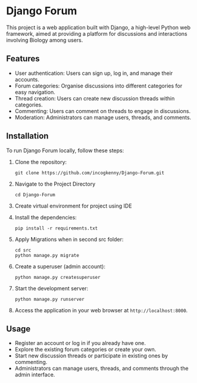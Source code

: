 # Django Forum

This project is a web application built with Django, a high-level Python web framework, aimed at providing a platform
for discussions and interactions involving Biology among users.

## Features

- User authentication: Users can sign up, log in, and manage their accounts.
- Forum categories: Organise discussions into different categories for easy navigation.
- Thread creation: Users can create new discussion threads within categories.
- Commenting: Users can comment on threads to engage in discussions.
- Moderation: Administrators can manage users, threads, and comments.

## Installation

To run Django Forum locally, follow these steps:

1. Clone the repository:

   ```git clone https://github.com/incogkenny/Django-Forum.git```
2. Navigate to the Project Directory

   ```cd Django-Forum```
3. Create virtual environment for project using IDE
4. Install the dependencies:

   ```pip install -r requirements.txt```
5. Apply Migrations when in second src folder:

   ```
   cd src
   python manage.py migrate
   ```
6. Create a superuser (admin account):

   ```python manage.py createsuperuser```
7. Start the development server:

   ```python manage.py runserver```
8. Access the application in your web browser at `http://localhost:8000`.

## Usage

- Register an account or log in if you already have one.
- Explore the existing forum categories or create your own.
- Start new discussion threads or participate in existing ones by commenting.
- Administrators can manage users, threads, and comments through the admin interface.
